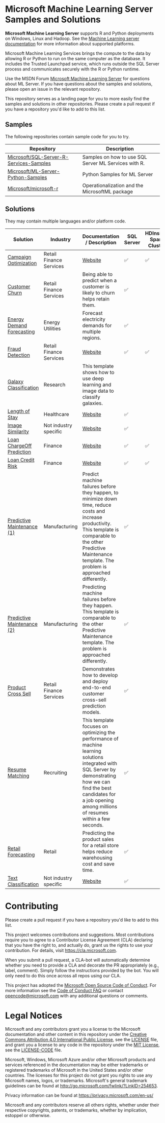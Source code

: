 

# Microsoft Machine Learning Server Samples and Solutions

**Microsoft Machine Learning Server** supports R and Python deployments on Windows, Linux and Hadoop. See the [Machine Learning server documentation](https://docs.microsoft.com/en-us/machine-learning-server/install/r-server-install-supported-platforms) for more information about supported platforms.

Microsoft Machine Learning Services brings the compute to the data by allowing R or Python to run on the same computer as the database. It includes the Trusted Launchpad service, which runs outside the SQL Server process and communicates securely with the R or Python runtime.

Use the MSDN Forum [Microsoft Machine Learning Server]( https://social.msdn.microsoft.com/Forums/en-US/home?forum=MicrosoftR) for questions about ML Server. If you have questions about the samples and solutions, please open an issue in the relevant repository.

This repository serves as a landing page for you to more easily find the samples and solutions in other repositories. Please create a pull request if you have a repository you'd like to add to this list.

## Samples
The following repositories contain sample code for you to try.

| Repository | Description |
|---|---|
| [Microsoft/SQL-Server-R-Services-Samples](https://github.com/Microsoft/SQL-Server-R-Services-Samples) | Samples on how to use SQL Server ML Services with R. |
| [Microsoft/ML-Server-Python-Samples](https://github.com/Microsoft/ML-Server-Python-Samples) | Python Samples for ML Server |
| [Microsoft/microsoft-r](https://github.com/Microsoft/microsoft-r) | Operationalization and the MicrosoftML package  |

## Solutions
They may contain multiple languages and/or platform code.

| Solution |  Industry | Documentation / Description | SQL Server | HDInsight Spark Cluster | Languages |
|---|---|--|--|--|--|
|[Campaign Optimization](https://github.com/Microsoft/r-server-campaign-optimization) |  Retail<br/>Finance<br/>Services |[Website](https://microsoft.github.io/r-server-campaign-optimization/) |     :white_check_mark:|:white_check_mark:| R |
|[Customer Churn](https://github.com/Microsoft/SQL-Server-R-Services-Samples/blob/master/Churn)|Retail<br/>Finance<br/>Services|Being able to predict when a customer is likely to churn helps retain them.|:white_check_mark:||R|
|[Energy Demand Forecasting](https://github.com/Microsoft/SQL-Server-R-Services-Samples/blob/master/EnergyDemandForecasting)|Energy<br/>Utilities|Forecast electricity demands for multiple regions.|:white_check_mark:||R|
|[Fraud Detection](https://github.com/Microsoft/r-server-fraud-detection) |  Retail<br/>Finance<br/>Services|[Website](https://microsoft.github.io/r-server-fraud-detection/) | :white_check_mark:| :white_check_mark:  | R |
|[Galaxy Classification](https://github.com/Microsoft/SQL-Server-R-Services-Samples/blob/master/Galaxies)|Research|This template shows how to use deep learning and image data to classify galaxies.|
|[Length of Stay](https://github.com/Microsoft/r-server-hospital-length-of-stay) | Healthcare |  [Website](https://microsoft.github.io/r-server-hospital-length-of-stay/) | :white_check_mark:| | R, Python |
|[Image Similarity](https://github.com/Microsoft/ml-server-image-similarity) | Not industry specific | [Website](https://microsoft.github.io/ml-server-image-similarity/) | :white_check_mark:| | Python |
|[Loan ChargeOff Prediction](https://github.com/Microsoft/r-server-loan-chargeoff) |  Finance | [Website](https://microsoft.github.io//r-server-loan-chargeoff/) |   :white_check_mark:| :white_check_mark:  | R |
|[Loan Credit Risk](https://github.com/Microsoft/r-server-loan-credit-risk) |  Finance|[Website](https://microsoft.github.io/r-server-loan-credit-risk/) | :white_check_mark:| :white_check_mark: | R |
|[Predictive Maintenance (1)](https://github.com/Microsoft/SQL-Server-R-Services-Samples/blob/master/PredictiveMaintenance)|Manufacturing|Predict machine failures before they happen, to minimize down time, reduce costs and increase productivity. This template is comparable to the other Predictive Maintenance template. The problem is approached differently.|:white_check_mark:||R|
|[Predictive Maintenance (2)](https://github.com/Microsoft/SQL-Server-R-Services-Samples/blob/master/PredictiveMaintenanceModelingGuide)|Manufacturing|Predicting machine failures before they happen. This template is comparable to the other Predictive Maintenance template. The problem is approached differently.|:white_check_mark:||R|
|[Product Cross Sell](https://github.com/Microsoft/SQL-Server-R-Services-Samples/blob/master/ProductCrossSell)|Retail<br/>Finance<br/>Services|Demonstrates how to develop and deploy end-to-end customer cross-sell prediction models.|:white_check_mark:||R|
|[Resume Matching](https://github.com/Microsoft/SQL-Server-R-Services-Samples/blob/master/SQLOptimizationTips)|Recruiting|This template focuses on optimizing the performance of machine learning solutions integrated with SQL Server by demonstrating how we can find the best candidates for a job opening among millions of resumes within a few seconds.| :white_check_mark:||R|
|[Retail Forecasting](https://github.com/Microsoft/SQL-Server-R-Services-Samples/blob/master/RetailForecasting)|Retail|Predicting the product sales for a retail store helps reduce warehousing cost and save time.|:white_check_mark:||R|
|[Text Classification](https://github.com/Microsoft/ml-server-text-classification) |Not industry specific |  [Website](https://microsoft.github.io/ml-server-text-classification/) |   :white_check_mark:| | R, Python |

# Contributing

Please create a pull request if you have a repository you'd like to add to this list. 

This project welcomes contributions and suggestions.  Most contributions require you to agree to a
Contributor License Agreement (CLA) declaring that you have the right to, and actually do, grant us
the rights to use your contribution. For details, visit https://cla.microsoft.com.

When you submit a pull request, a CLA-bot will automatically determine whether you need to provide
a CLA and decorate the PR appropriately (e.g., label, comment). Simply follow the instructions
provided by the bot. You will only need to do this once across all repos using our CLA.

This project has adopted the [Microsoft Open Source Code of Conduct](https://opensource.microsoft.com/codeofconduct/).
For more information see the [Code of Conduct FAQ](https://opensource.microsoft.com/codeofconduct/faq/) or
contact [opencode@microsoft.com](mailto:opencode@microsoft.com) with any additional questions or comments.

# Legal Notices

Microsoft and any contributors grant you a license to the Microsoft documentation and other content
in this repository under the [Creative Commons Attribution 4.0 International Public License](https://creativecommons.org/licenses/by/4.0/legalcode),
see the [LICENSE](LICENSE) file, and grant you a license to any code in the repository under the [MIT License](https://opensource.org/licenses/MIT), see the
[LICENSE-CODE](LICENSE-CODE) file.

Microsoft, Windows, Microsoft Azure and/or other Microsoft products and services referenced in the documentation
may be either trademarks or registered trademarks of Microsoft in the United States and/or other countries.
The licenses for this project do not grant you rights to use any Microsoft names, logos, or trademarks.
Microsoft's general trademark guidelines can be found at http://go.microsoft.com/fwlink/?LinkID=254653.

Privacy information can be found at https://privacy.microsoft.com/en-us/

Microsoft and any contributors reserve all others rights, whether under their respective copyrights, patents,
or trademarks, whether by implication, estoppel or otherwise.

